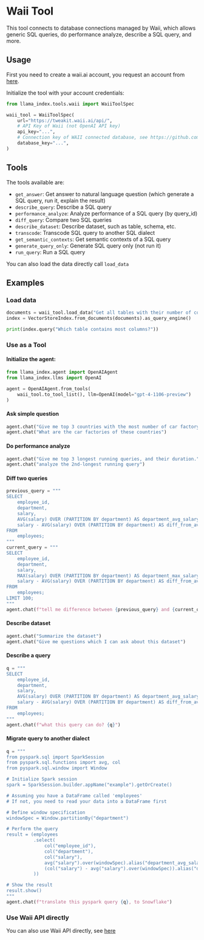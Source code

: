 # Waii Tool

This tool connects to database connections managed by Waii, which allows generic SQL queries, do performance analyze, describe a SQL query, and more.

## Usage

First you need to create a waii.ai account, you request an account from [here](https://waii.ai/).

Initialize the tool with your account credentials:

```python
from llama_index.tools.waii import WaiiToolSpec

waii_tool = WaiiToolSpec(
    url="https://tweakit.waii.ai/api/",
    # API Key of Waii (not OpenAI API key)
    api_key="...",
    # Connection key of WAII connected database, see https://github.com/waii-ai/waii-sdk-py#get-connections
    database_key="...",
)
```

## Tools

The tools available are:

- `get_answer`: Get answer to natural language question (which generate a SQL query, run it, explain the result)
- `describe_query`: Describe a SQL query
- `performance_analyze`: Analyze performance of a SQL query (by query_id)
- `diff_query`: Compare two SQL queries
- `describe_dataset`: Describe dataset, such as table, schema, etc.
- `transcode`: Transcode SQL query to another SQL dialect
- `get_semantic_contexts`: Get semantic contexts of a SQL query
- `generate_query_only`: Generate SQL query only (not run it)
- `run_query`: Run a SQL query

You can also load the data directly call `load_data`

## Examples

### Load data

```python
documents = waii_tool.load_data("Get all tables with their number of columns")
index = VectorStoreIndex.from_documents(documents).as_query_engine()

print(index.query("Which table contains most columns?"))
```

### Use as a Tool

#### Initialize the agent:

```python
from llama_index.agent import OpenAIAgent
from llama_index.llms import OpenAI

agent = OpenAIAgent.from_tools(
    waii_tool.to_tool_list(), llm=OpenAI(model="gpt-4-1106-preview")
)
```

#### Ask simple question

```python
agent.chat("Give me top 3 countries with the most number of car factory")
agent.chat("What are the car factories of these countries")
```

#### Do performance analyze

```python
agent.chat("Give me top 3 longest running queries, and their duration.")
agent.chat("analyze the 2nd-longest running query")
```

#### Diff two queries

```python
previous_query = """
SELECT
    employee_id,
    department,
    salary,
    AVG(salary) OVER (PARTITION BY department) AS department_avg_salary,
    salary - AVG(salary) OVER (PARTITION BY department) AS diff_from_avg
FROM
    employees;
"""
current_query = """
SELECT
    employee_id,
    department,
    salary,
    MAX(salary) OVER (PARTITION BY department) AS department_max_salary,
    salary - AVG(salary) OVER (PARTITION BY department) AS diff_from_avg
FROM
    employees;
LIMIT 100;
"""
agent.chat(f"tell me difference between {previous_query} and {current_query}")
```

#### Describe dataset

```python
agent.chat("Summarize the dataset")
agent.chat("Give me questions which I can ask about this dataset")
```

#### Describe a query

```python
q = """
SELECT
    employee_id,
    department,
    salary,
    AVG(salary) OVER (PARTITION BY department) AS department_avg_salary,
    salary - AVG(salary) OVER (PARTITION BY department) AS diff_from_avg
FROM
    employees;
"""
agent.chat(f"what this query can do? {q}")
```

#### Migrate query to another dialect

```python
q = """
from pyspark.sql import SparkSession
from pyspark.sql.functions import avg, col
from pyspark.sql.window import Window

# Initialize Spark session
spark = SparkSession.builder.appName("example").getOrCreate()

# Assuming you have a DataFrame called 'employees'
# If not, you need to read your data into a DataFrame first

# Define window specification
windowSpec = Window.partitionBy("department")

# Perform the query
result = (employees
          .select(
              col("employee_id"),
              col("department"),
              col("salary"),
              avg("salary").over(windowSpec).alias("department_avg_salary"),
              (col("salary") - avg("salary").over(windowSpec)).alias("diff_from_avg")
          ))

# Show the result
result.show()
"""
agent.chat(f"translate this pyspark query {q}, to Snowflake")
```

### Use Waii API directly

You can also use Waii API directly, see [here](https://github.com/waii-ai/waii-sdk-py)
